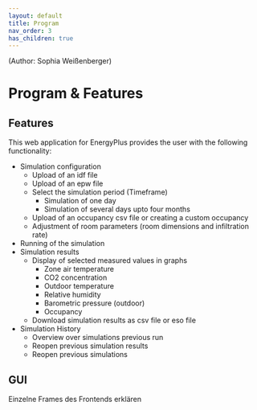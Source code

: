 ```yaml
---
layout: default
title: Program
nav_order: 3
has_children: true
---
```


(Author: Sophia Weißenberger) 
# Program & Features

## Features 
This web application for EnergyPlus provides the user with the following functionality:

   * Simulation configuration
      * Upload of an idf file
      * Upload of an epw file
      * Select the simulation period (Timeframe)
         * Simulation of one day
         * Simulation of several days upto four months
      * Upload of an occupancy csv file or creating a custom occupancy
      * Adjustment of room parameters (room dimensions and infiltration rate)
   * Running of the simulation
   * Simulation results
      * Display of selected measured values in graphs
         * Zone air temperature
         * CO2 concentration
         * Outdoor temperature
         * Relative humidity
         * Barometric pressure (outdoor)
         * Occupancy
      * Download simulation results as csv file or eso file
   * Simulation History
      * Overview over simulations previous run  
      * Reopen previous simulation results
      * Reopen previous simulations
 

## GUI 
Einzelne Frames des Frontends erklären
